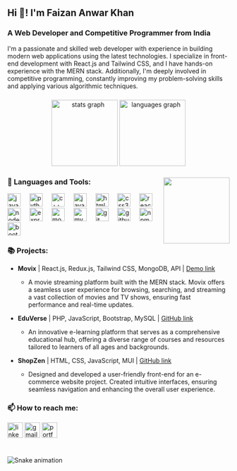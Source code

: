 <h2 align="left">Hi 👋! I'm Faizan Anwar Khan</h2>
<h3 align="left">A Web Developer and Competitive Programmer from India</h3>

<p align="left">
  I'm a passionate and skilled web developer with experience in building modern web applications using the latest technologies. I specialize in front-end development with React.js and Tailwind CSS, and I have hands-on experience with the MERN stack. Additionally, I'm deeply involved in competitive programming, constantly improving my problem-solving skills and applying various algorithmic techniques.
</p>

###

<div align="center">
  <img src="https://github-readme-stats.vercel.app/api?username=Faizan6100-amu&hide_title=false&hide_rank=false&show_icons=true&include_all_commits=true&count_private=true&disable_animations=false&theme=dracula&locale=en&hide_border=false" height="150" alt="stats graph"  />
  <img src="https://github-readme-stats.vercel.app/api/top-langs?username=Faizan6100-amu&locale=en&hide_title=false&layout=compact&card_width=320&langs_count=5&theme=dracula&hide_border=false" height="150" alt="languages graph"  />
</div>

###

<img align="right" height="150" src="https://i.imgflip.com/65efzo.gif](https://avatars.githubusercontent.com/u/139392689?s=400&u=e8b109553d2a90e2631022427f510cfbea8e32be&v=4)"  />

###

<h3 align="left">🔧 Languages and Tools:</h3>
<div align="left">
  <img src="https://cdn.jsdelivr.net/gh/devicons/devicon/icons/java/java-original.svg" height="30" alt="java logo" />
  <img width="12" />
  <img src="https://cdn.jsdelivr.net/gh/devicons/devicon/icons/python/python-original.svg" height="30" alt="python logo" />
  <img width="12" />
  <img src="https://cdn.jsdelivr.net/gh/devicons/devicon/icons/cplusplus/cplusplus-original.svg" height="30" alt="c++ logo" />
  <img width="12" />
  <img src="https://cdn.jsdelivr.net/gh/devicons/devicon/icons/javascript/javascript-original.svg" height="30" alt="javascript logo" />
  <img width="12" />
  <img src="https://cdn.jsdelivr.net/gh/devicons/devicon/icons/html5/html5-original.svg" height="30" alt="html5 logo" />
  <img width="12" />
  <img src="https://cdn.jsdelivr.net/gh/devicons/devicon/icons/css3/css3-original.svg" height="30" alt="css3 logo" />
  <img width="12" />
  <img src="https://cdn.jsdelivr.net/gh/devicons/devicon/icons/react/react-original.svg" height="30" alt="react logo" />
  <img width="12" />
  <img src="https://cdn.jsdelivr.net/gh/devicons/devicon/icons/nodejs/nodejs-original.svg" height="30" alt="nodejs logo" />
  <img width="12" />
  <img src="https://cdn.jsdelivr.net/gh/devicons/devicon/icons/express/express-original.svg" height="30" alt="express logo" />
  <img width="12" />
  <img src="https://cdn.jsdelivr.net/gh/devicons/devicon/icons/mongodb/mongodb-original.svg" height="30" alt="mongodb logo" />
  <img width="12" />
  <img src="https://cdn.jsdelivr.net/gh/devicons/devicon/icons/mysql/mysql-original.svg" height="30" alt="mysql logo" />
  <img width="12" />
  <img src="https://cdn.jsdelivr.net/gh/devicons/devicon/icons/git/git-original.svg" height="30" alt="git logo" />
  <img width="12" />
  <img src="https://cdn.jsdelivr.net/gh/devicons/devicon/icons/github/github-original.svg" height="30" alt="github logo" />
  <img width="12" />
  <img src="https://cdn.jsdelivr.net/gh/devicons/devicon/icons/npm/npm-original-wordmark.svg" height="30" alt="npm logo" />
  <img width="12" />
  <img src="https://cdn.jsdelivr.net/gh/devicons/devicon/icons/bootstrap/bootstrap-original.svg" height="30" alt="bootstrap logo" />
</div>

###

<h3 align="left">📚 Projects:</h3>

- **Movix** | React.js, Redux.js, Tailwind CSS, MongoDB, API | [Demo link](https://movixbykhan.netlify.app)
  - A movie streaming platform built with the MERN stack. Movix offers a seamless user experience for browsing, searching, and streaming a vast collection of movies and TV shows, ensuring fast performance and real-time updates.
  
- **EduVerse** | PHP, JavaScript, Bootstrap, MySQL | [GitHub link](https://github.com/Faizan6100-amu/EduVerse-Elearning)
  - An innovative e-learning platform that serves as a comprehensive educational hub, offering a diverse range of courses and resources tailored to learners of all ages and backgrounds.

- **ShopZen** | HTML, CSS, JavaScript, MUI | [GitHub link](https://github.com/Faizan6100-amu/ShopZen)
  - Designed and developed a user-friendly front-end for an e-commerce website project. Created intuitive interfaces, ensuring seamless navigation and enhancing the overall user experience.

###

<h3 align="left">📫 How to reach me:</h3>
<div align="left">
  <a href="https://www.linkedin.com/in/faizan-anwar-khan-amu"><img src="https://img.shields.io/static/v1?message=LinkedIn&logo=linkedin&label=&color=0077B5&logoColor=white&labelColor=&style=for-the-badge" height="35" alt="linkedin logo" /></a>
  <a href="mailto:anwarfaizankhan@gmail.com"><img src="https://img.shields.io/static/v1?message=Gmail&logo=gmail&label=&color=D14836&logoColor=white&labelColor=&style=for-the-badge" height="35" alt="gmail logo" /></a>
  <a href="https://faizan-khanportfolio.netlify.app/"><img src="https://img.shields.io/static/v1?message=Portfolio&logo=netlify&label=&color=00C7B7&logoColor=white&labelColor=&style=for-the-badge" height="35" alt="portfolio logo" /></a>
</div>

###

<br clear="both">

<img src="https://raw.githubusercontent.com/maurodesouza/maurodesouza/output/snake.svg" alt="Snake animation" />
